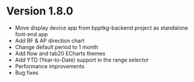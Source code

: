 # Version 1.8.0

- Move display device app from bpptkg-backend project as standalone font-end app
- Add RF & AP direction chart
- Change default period to 1 month
- Add flow and tab20 ECharts themes
- Add YTD (Year-to-Date) support in the range selector
- Performance improvements
- Bug fixes
